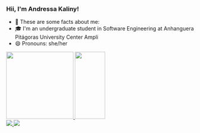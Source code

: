 ### Hii, I'm Andressa Kaliny!

- 🤔 These are some facts about me:
- 🎓 I'm an undergraduate student in Software Engineering at Anhanguera Pitágoras University Center Ampli
- 😄 Pronouns: she/her
  
<div>
  <a href="https://github.com/kandysf">
  <img height="180em" src="https://github-readme-stats.vercel.app/api?username=kandySF&show_icons=true&theme=omni&include_all_commits=true&count_private=true"/>
  <img height="180em" width="40%" src="https://github-readme-stats.vercel.app/api/top-langs/?username=kandySF&layout=compact&langs_count=7&theme=omni"/>
</div>
  
<div>
<a href="https://instagram.com/kandysf" target= "blank"> 
<img src= "https://img.shields.io/badge/Instagram-E4405F?style=for-the-badge&logo=instagram&logoColor=white" target= "_blank">
</a>
<a href="mailto:andressakalinysf@gamil.com">
<img src="https://img.shields.io/badge/Gmail-D14836?style=for-the-badge&logo=gmail&logoColor=white" target="_blank">
<a/>
</div>
